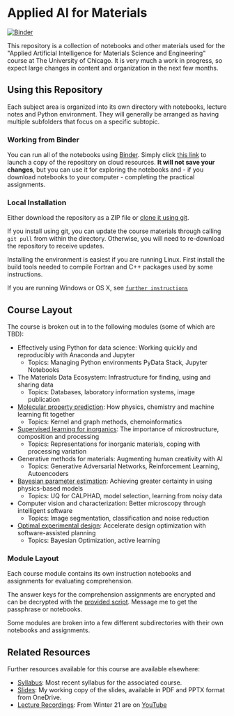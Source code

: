 # Applied AI for Materials

[![Binder](https://mybinder.org/badge_logo.svg)](https://mybinder.org/v2/gh/WardLT/applied-ai-for-materials/HEAD)

This repository is a collection of notebooks and other materials used for the "Applied Artificial Intelligence for Materials Science and Engineering" course at The University of Chicago. It is very much a work in progress, so expect large changes in content and organization in the next few months.

## Using this Repository

Each subject area is organized into its own directory with notebooks, lecture notes and Python environment. They will generally be arranged as having multiple subfolders that focus on a specific subtopic. 

### Working from Binder

You can run all of the notebooks using [Binder](https://jupyter.org/binder). 
Simply click [this link](https://mybinder.org/v2/gh/WardLT/applied-ai-for-materials/HEAD) to launch a copy of the repository on cloud resources. 
**It will not save your changes**, but you can use it for exploring the notebooks and - if you download notebooks to your computer - completing the practical assignments.

### Local Installation

Either download the repository as a ZIP file or [clone it using git](https://docs.github.com/en/github/creating-cloning-and-archiving-repositories/cloning-a-repository). 

If you install using git, you can update the course materials through calling `git pull` from within the directory. 
Otherwise, you will need to re-download the repository to receive updates.

Installing the environment is easiest if you are running Linux.
First install the build tools needed to compile Fortran and C++ packages used by some instructions.

If you are running Windows or OS X, see [`further instructions`](./envs/README.md)

## Course Layout

The course is broken out in to the following modules (some of which are TBD):

- Effectively using Python for data science: Working quickly and reproducibly with Anaconda and Jupyter 
  - Topics: Managing Python environments PyData Stack, Jupyter Notebooks
- The Materials Data Ecosystem: Infrastructure for finding, using and sharing data
  - Topics: Databases, laboratory information systems, image publication
- [Molecular property prediction](./molecular-property-prediction): How physics, chemistry and machine learning fit together
  - Topics: Kernel and graph methods, chemoinformatics
- [Supervised learning for inorganics](./ml-for-inorganic-materials): The importance of microstructure, composition and processing 
  - Topics: Representations for inorganic materials, coping with processing variation
- Generative methods for materials: Augmenting human creativity with AI
  - Topics: Generative Adversarial Networks, Reinforcement Learning, Autoencoders
- [Bayesian parameter estimation](./bayesian-statistics): Achieving greater certainty in using physics-based models
  - Topics: UQ for CALPHAD, model selection, learning from noisy data
- Computer vision and characterization: Better microscopy through intelligent software
  - Topics: Image segmentation, classification and noise reduction
- [Optimal experimental design](./optimal-experimental-design): Accelerate design optimization with software-assisted planning
  - Topics: Bayesian Optimization, active learning

### Module Layout

Each course module contains its own instruction notebooks and assignments for evaluating comprehension.

The answer keys for the comprehension assignments are encrypted and can be decrypted with the [provided script](./bin/). Message me to get the passphrase or notebooks.

Some modules are broken into a few different subdirectories with their own notebooks and assignments.

## Related Resources

Further resources available for this course are available elsewhere:

- [Syllabus](https://1drv.ms/b/s!AswJEkleh18Ah5pEQM8zCT0uVf6Stg?e=B0ZGJU): Most recent syllabus for the associated course.
- [Slides](https://1drv.ms/u/s!AswJEkleh18Ah49dGc89htZMDm65cw?e=3GMRig): My working copy of the slides, available in PDF and PPTX format from OneDrive.
- [Lecture Recordings](https://www.youtube.com/watch?v=6ofUaBAIF0U&list=PLEjVJ0F11Nmn8Rc0OblMtzFfOGI1rAeIf): From Winter 21 are on [YouTube](https://www.youtube.com/watch?v=6ofUaBAIF0U&list=PLEjVJ0F11Nmn8Rc0OblMtzFfOGI1rAeIf)
